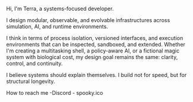 Hi, I'm Terra, a systems-focused developer.

I design modular, observable, and evolvable infrastructures across simulation, AI, and runtime environments.

I think in terms of process isolation, versioned interfaces, and execution environments that can be inspected, sandboxed, and extended. Whether I'm creating a multitasking shell, a policy-aware AI, or a fictional magic system with biological cost, my design goal remains the same: clarity, control, and continuity.

I believe systems should explain themselves. I build not for speed, but for structural longevity.

How to reach me
-Discord - spooky.ico

<!---
reeet24/reeet24 is a ✨ special ✨ repository because its `README.md` (this file) appears on your GitHub profile.
You can click the Preview link to take a look at your changes.
--->
